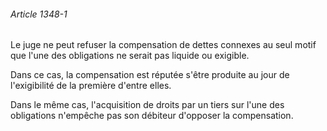 ###### Article 1348-1

Le juge ne peut refuser la compensation de dettes connexes au seul motif que l'une des obligations ne serait pas liquide ou exigible.

Dans ce cas, la compensation est réputée s'être produite au jour de l'exigibilité de la première d'entre elles.

Dans le même cas, l'acquisition de droits par un tiers sur l'une des obligations n'empêche pas son débiteur d'opposer la compensation.

